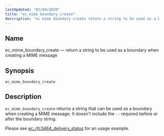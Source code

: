 ```yaml
---
lastUpdated: "02/04/2020"
title: "ec_mime_boundary_create"
description: "ec mime boundary create return a string to be used as a boundary when creating a MIME message ec mime boundary create ec mime boundary create returns a string that can be used as a boundary when creating a MIME message It doesn't include the required before or after the..."
---
```


<a name="sieve.ref.ec_mime_boundary_create"></a> 
## Name

ec_mime_boundary_create — return a string to be used as a boundary when creating a MIME message

## Synopsis

`ec_mime_boundary_create`

<a name="idp30271696"></a> 
## Description

`ec_mime_boundary_create` returns a string that can be used as a boundary when creating a MIME message. It doesn't include the `--` required before or after the boundary string.

Please see [ec_rfc3464_delivery_status](/momentum/3/3-reference/sieve-ref-ec-rfc-3464-delivery-status) for an usage example.
